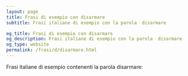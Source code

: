 ```yaml
---
layout: page
title: Frasi di esempio con disarmare 
subtitle: Frasi italiane di esempio con la parola  disarmare

og_title: Frasi di esempio con disarmare 
og_description: Frasi italiane di esempio con la parola  disarmare
og_type: website
permalink: /frasi/d/disarmare.html
---
```


Frasi italiane di esempio contenenti la parola disarmare:


